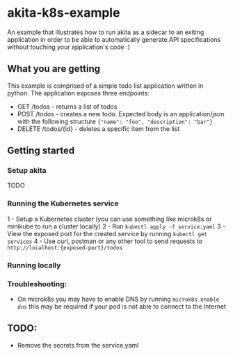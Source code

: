 # akita-k8s-example

An example that illustrates how to run akita as a sidecar to an exiting application in order to be able to automatically generate API specifications without touching your application's code :)

## What you are getting

This example is comprised of a simple todo list application written in python. The application exposes three endpoints:

- GET /todos - returns a list of todos
- POST /todos - creates a new todo. Expected body is an application/json with the following structure `{"name": "foo", "description": "bar"}`
- DELETE /todos/{id} - deletes a specific item from the list

## Getting started

### Setup akita

TODO

### Running the Kubernetes service

1 - Setup a Kubernetes cluster (you can use something like microk8s or minikube to run a cluster locally)
2 - Run `kubectl apply -f service.yaml`
3 - View the exposed port for the created service by running `kubectl get services`
4 - Use curl, postman or any other tool to send requests to `http://localhost:{exposed-port}/todos`

### Running locally

### Troubleshooting:

- On microk8s you may have to enable DNS by running `microk8s enable dns` this may be required if your pod is not able to connect to the Internet

## TODO:

- Remove the secrets from the service.yaml
